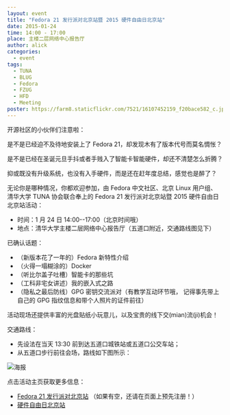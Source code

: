 ```yaml
---
layout: event
title: "Fedora 21 发行派对北京站暨 2015 硬件自由日北京站"
date: 2015-01-24
time: 14:00 - 17:00
place: 主楼二层网络中心报告厅
author: alick
categories:
  - event
tags:
  - TUNA
  - BLUG
  - Fedora
  - FZUG
  - HFD
  - Meeting
poster: https://farm8.staticflickr.com/7521/16107452159_f20bace582_c.jpg
---
```


开源社区的小伙伴们注意啦：

是不是已经迫不及待地安装上了 Fedora 21，却发现木有了版本代号而莫名惆怅？

是不是已经在圣诞元旦手抖或者手贱入了智能卡智能硬件，却还不清楚怎么折腾？

抑或既没有升级系统，也没有入手硬件，而是还在赶年度总结，感觉也是醉了？

无论你是哪种情况，你都欢迎参加，由 Fedora 中文社区、北京 Linux 用户组、
清华大学 TUNA 协会联合奉上的 Fedora 21 发行派对北京站暨 2015
硬件自由日北京站活动：

<!--more-->

- 时间：1 月 24 日 14:00--17:00（北京时间哦）
- 地点：清华大学主楼二层网络中心报告厅（五道口附近，交通路线图见下）

已确认话题：

- （新版本花了一年的）Fedora 新特性介绍
- （火得一塌糊涂的）Docker
- （听比尔盖子吐槽）智能卡的那些坑
- （工科非宅女讲述）我的嵌入式之路
- （隐私之最后防线）GPG 密钥交流派对（有教学互动环节哦，
  记得事先带上自己的 GPG 指纹信息和带个人照片的证件前往）

活动现场还提供丰富的光盘贴纸小玩意儿，以及宝贵的线下交(mian)流(ji)机会！

交通路线：

- 先设法在当天 13:30 前到达五道口城铁站或五道口公交车站；
- 从五道口步行前往会场，路线如下图所示：

![海报](https://farm8.staticflickr.com/7521/16107452159_f20bace582_c.jpg)

点击活动主页获取更多信息：

- [Fedora 21 发行派对北京站](https://fedoraproject.org/wiki/Release_Party_F21_Beijing)
  （如果有空，还请在页面上预先注册！）
- [硬件自由日北京站](http://wiki.hfday.org/2015/China/Beijing/BLUG)
